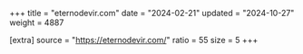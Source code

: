 +++
title = "eternodevir.com"
date = "2024-02-21"
updated = "2024-10-27"
weight = 4887

[extra]
source = "https://eternodevir.com/"
ratio = 55
size = 5
+++
